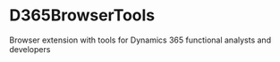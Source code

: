 # D365BrowserTools
Browser extension with tools for Dynamics 365 functional analysts and developers
